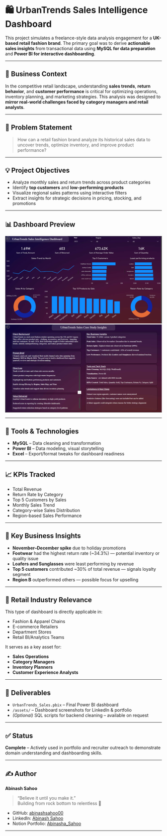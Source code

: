 # 🛍️ UrbanTrends Sales Intelligence Dashboard

This project simulates a freelance-style data analysis engagement for a **UK-based retail fashion brand**. The primary goal was to derive **actionable sales insights** from transactional data using **MySQL for data preparation** and **Power BI for interactive dashboarding**.

---

## 📌 Business Context

In the competitive retail landscape, understanding **sales trends**, **return behavior**, and **customer performance** is critical for optimizing operations, inventory planning, and marketing strategies. This analysis was designed to **mirror real-world challenges faced by category managers and retail analysts**.

---

## 🎯 Problem Statement

> How can a retail fashion brand analyze its historical sales data to uncover trends, optimize inventory, and improve product performance?

---

## 💡 Project Objectives

- Analyze monthly sales and return trends across product categories  
- Identify **top customers** and **low-performing products**  
- Visualize regional sales patterns using interactive filters  
- Extract insights for strategic decisions in pricing, stocking, and promotions

---

## 📊 Dashboard Preview

![UrbanTrends Dashboard](Assets/Dashboard_Screenshot.png)
![Screenshot](Assets/Screenshot%202025-05-17%20104735.png)

---

## 🧰 Tools & Technologies

- **MySQL** – Data cleaning and transformation  
- **Power BI** – Data modeling, visual storytelling  
- **Excel** – Export/format tweaks for dashboard readiness  

---

## 📈 KPIs Tracked

- Total Revenue  
- Return Rate by Category  
- Top 5 Customers by Sales  
- Monthly Sales Trend  
- Category-wise Sales Distribution  
- Region-based Sales Performance  

---

## 🧠 Key Business Insights

- **November–December spike** due to holiday promotions  
- **Footwear** had the highest return rate (~34.3%) — potential inventory or quality issue  
- **Loafers and Sunglasses** were least performing by revenue  
- **Top 5 customers** contributed ~30% of total revenue — signals loyalty segment  
- **Region B** outperformed others — possible focus for upselling  

---

## 🧾 Retail Industry Relevance

This type of dashboard is directly applicable in:
- Fashion & Apparel Chains  
- E-commerce Retailers  
- Department Stores  
- Retail BI/Analytics Teams  

It serves as a key asset for:
- **Sales Operations**  
- **Category Managers**  
- **Inventory Planners**  
- **Customer Experience Analysts**

---

## 🔗 Deliverables

- `UrbanTrends_Sales.pbix` – Final Power BI dashboard  
- `/assets/` – Dashboard screenshots for LinkedIn & portfolio  
- *(Optional)* SQL scripts for backend cleaning – available on request

---

## ✅ Status

**Complete** – Actively used in portfolio and recruiter outreach to demonstrate domain understanding and dashboarding skills.

---

## ✍️ Author

**Abinash Sahoo**  
> “Believe it until you make it.”  
> Building from rock bottom to relentless 🚀

- GitHub: [abinashsahoo00](https://github.com/AbinashaSah00)  
- LinkedIn: [Abinash Sahoo](https://www.linkedin.com/in/abinashsahoo00)  
- Notion Portfolio: [Abinasha_Sahoo](https://www.notion.so/Hey-there-I-am-Abinash-Sahoo-1dfe544fcbea80ef973eec9fd705f513)

---
